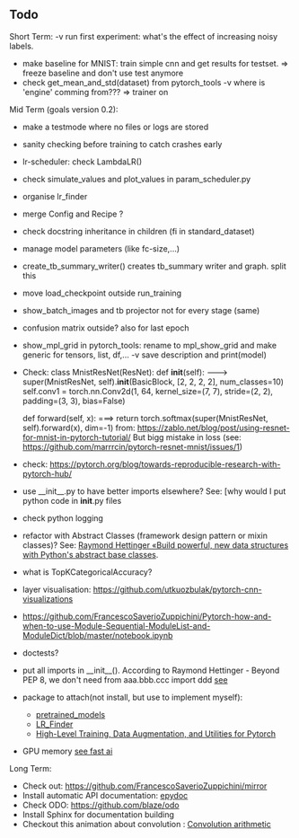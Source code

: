 ## Todo
Short Term:
-v run first experiment: what's the effect of increasing noisy labels.
- make baseline for MNIST: train simple cnn and get results for testset. => freeze baseline and don't use test anymore
- check get_mean_and_std(dataset) from pytorch_tools
-v where is 'engine' comming from??? => trainer on

 Mid Term (goals version 0.2):
- make a testmode where no files or logs are stored 
- sanity checking before training to catch crashes early
- lr-scheduler: check LambdaLR()
- check simulate_values and plot_values in param_scheduler.py
- organise lr_finder
- merge Config and Recipe ? 
- check docstring inheritance in children (fi in standard_dataset)
- manage model parameters (like fc-size,...)
- create_tb_summary_writer() creates tb_summary writer and graph. split this
- move load_checkpoint outside run_training
- show_batch_images and tb projector not for every stage (same)
- confusion matrix outside? also for last epoch
- show_mpl_grid in pytorch_tools: rename to mpl_show_grid and make generic for tensors, list, df,...
 -v save description and print(model)


- Check:
    class MnistResNet(ResNet):
    def __init__(self):
   ---> super(MnistResNet, self).__init__(BasicBlock, [2, 2, 2, 2], num_classes=10)
        self.conv1 = torch.nn.Conv2d(1, 64, kernel_size=(7, 7), stride=(2, 2), padding=(3, 3), bias=False)
        
    def forward(self, x):
    ===> return torch.softmax(super(MnistResNet, self).forward(x), dim=-1)
    from: https://zablo.net/blog/post/using-resnet-for-mnist-in-pytorch-tutorial/ 
    But bigg mistake in loss (see: https://github.com/marrrcin/pytorch-resnet-mnist/issues/1)
- check: https://pytorch.org/blog/towards-reproducible-research-with-pytorch-hub/



- use \_\_init\_\_.py to have better imports elsewhere? See: [why would I put python code in __init__.py files
- check python logging
- refactor with Abstract Classes (framework design pattern or mixin classes)? 
See: [Raymond Hettinger «Build powerful, new data structures with Python's abstract base classes](https://www.youtube.com/watch?v=S_ipdVNSFlo).
- what is TopKCategoricalAccuracy?
- layer visualisation: https://github.com/utkuozbulak/pytorch-cnn-visualizations
- https://github.com/FrancescoSaverioZuppichini/Pytorch-how-and-when-to-use-Module-Sequential-ModuleList-and-ModuleDict/blob/master/notebook.ipynb
- doctests?
- put all imports in \_\_init\_\_().  According to Raymond Hettinger - Beyond PEP 8, we don't need from aaa.bbb.ccc import ddd
 [see](https://stackoverflow.com/questions/5831148/why-would-i-put-python-code-in-init-py-files/5831225)

- package to attach(not install, but use to implement myself):
    - [pretrained_models](https://github.com/Cadene/pretrained-models.pytorch)
    - [LR_Finder](https://github.com/davidtvs/pytorch-lr-finder/blob/master/torch_lr_finder/lr_finder.py)
    - [High-Level Training, Data Augmentation, and Utilities for Pytorch](https://github.com/ncullen93/torchsample)
- GPU memory [see fast ai](https://github.com/fastai/fastai/blob/master/fastai/utils/mem.py)

Long Term:
- Check out: https://github.com/FrancescoSaverioZuppichini/mirror
- Install automatic API documentation: [epydoc](http://epydoc.sourceforge.net/)
- Check ODO: https://github.com/blaze/odo
- Install Sphinx for documentation building
- Checkout this animation about convolution : [Convolution arithmetic](https://github.com/vdumoulin/conv_arithmetic)